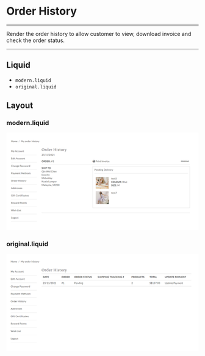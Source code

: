 # Order History

---

Render the order history to allow customer to view, download invoice and check the order status.

---

## Liquid

* `modern.liquid`
* `original.liquid`

## Layout

### modern.liquid

![Modern Order History](<../../assets/images/documents/image (1).png>)

### original.liquid

![Original Order History](<../../assets/images/documents/image (73).png>)

